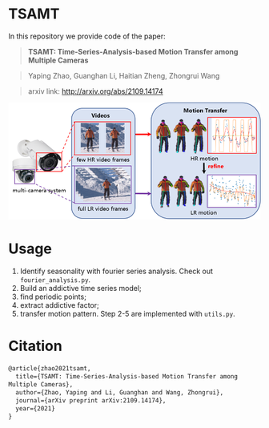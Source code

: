 # TSAMT
In this repository we provide code of the paper:
> **TSAMT: Time-Series-Analysis-based Motion Transfer among Multiple Cameras**

> Yaping Zhao, Guanghan Li, Haitian Zheng, Zhongrui Wang

> arxiv link: http://arxiv.org/abs/2109.14174

<p align="center">
<img src="img/teaser.png">
</p>

# Usage
1. Identify seasonality with fourier series analysis. Check out `fourier_analysis.py`.
2. Build an addictive time series model;
3. find  periodic  points;
4. extract  addictive  factor;
5. transfer  motion  pattern. 
Step 2-5 are implemented with `utils.py`.

# Citation
```
@article{zhao2021tsamt,
  title={TSAMT: Time-Series-Analysis-based Motion Transfer among Multiple Cameras},
  author={Zhao, Yaping and Li, Guanghan and Wang, Zhongrui},
  journal={arXiv preprint arXiv:2109.14174},
  year={2021}
}
```

